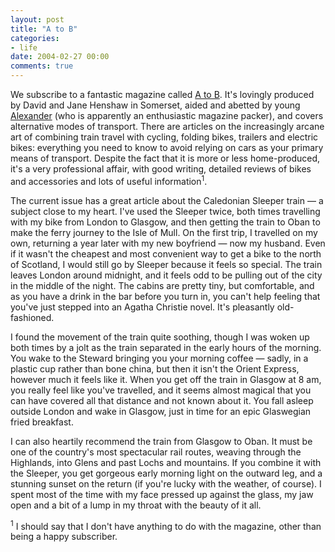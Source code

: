 ```yaml
---
layout: post
title: "A to B"
categories:
- life
date: 2004-02-27 00:00
comments: true
---
```


<p>We subscribe to a fantastic magazine called <a href="http://www.atob.org.uk/" title="A to B magazine">A to B</a>. It's lovingly produced by David and Jane Henshaw in Somerset, aided and abetted by young <a href="http://www.atob.org.uk/" title="Alexander">Alexander</a> (who is apparently an enthusiastic magazine packer), and covers alternative modes of transport. There are articles on the increasingly arcane art of combining train travel with cycling, folding bikes, trailers and electric bikes: everything you need to know to avoid relying on cars as your primary means of transport. Despite the fact that it is more or less home-produced, it's a very professional affair, with good writing, detailed reviews of bikes and accessories and lots of useful information<sup>1</sup>.</p>
<p>The current issue has a great article about the Caledonian Sleeper train &mdash; a subject close to my heart. I've used the Sleeper twice, both times travelling with my bike from London to Glasgow, and then getting the train to Oban to make the ferry journey to the Isle of Mull. On the first trip, I travelled on my own, returning a year later with my new boyfriend &mdash; now my husband. Even if it wasn't the cheapest and most convenient way to get a bike to the north of Scotland, I would still go by Sleeper because it feels so special. The train leaves London around midnight, and it feels odd to be pulling out of the city in the middle of the night. The cabins are pretty tiny, but comfortable, and as you have a drink in the bar before you turn in, you can't help feeling that you've just stepped into an Agatha Christie novel. It's pleasantly old-fashioned.</p>

<p>I found the movement of the train quite soothing, though I was woken up both times by a jolt as the train separated in the early hours of the morning. You wake to the Steward bringing you your morning coffee &mdash; sadly, in a plastic cup rather than bone china, but then it isn't the Orient Express, however much it feels like it. When you get off the train in Glasgow at 8 am, you really feel like you've travelled, and it seems almost magical that you can have covered all that distance and not known about it. You fall asleep outside London and wake in Glasgow, just in time for an epic Glaswegian fried breakfast.</p>
<p>I can also heartily recommend the train from Glasgow to Oban. It must be one of the country's most spectacular rail routes, weaving through the Highlands, into Glens and past Lochs and mountains. If you combine it with the Sleeper, you get gorgeous early morning light on the outward leg, and a stunning sunset on the return (if you're lucky with the weather, of course). I spent most of the time with my face pressed up against the glass, my jaw open and a bit of a lump in my throat with the beauty of it all.</p>
<p><sup>1</sup> I should say that I don't have anything to do with the magazine, other than being a happy subscriber.</p>
